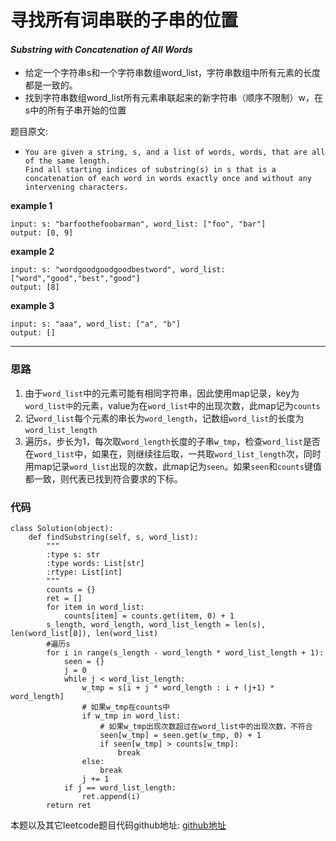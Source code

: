 # 寻找所有词串联的子串的位置

#### *Substring with Concatenation of All Words*

* 给定一个字符串s和一个字符串数组word_list，字符串数组中所有元素的长度都是一致的。
* 找到字符串数组word_list所有元素串联起来的新字符串（顺序不限制）w，在s中的所有子串开始的位置

题目原文:

* ```
  You are given a string, s, and a list of words, words, that are all of the same length. 
  Find all starting indices of substring(s) in s that is a concatenation of each word in words exactly once and without any intervening characters.
  ```



**example 1**

```
input: s: "barfoothefoobarman", word_list: ["foo", "bar"]
output: [0, 9]
```

**example 2**

```
input: s: "wordgoodgoodgoodbestword", word_list: ["word","good","best","good"]
output: [8]
```

**example 3**

```
input: s: "aaa", word_list: ["a", "b"]
output: []
```

---

### 思路

1. 由于`word_list`中的元素可能有相同字符串，因此使用map记录，key为`word_list中`的元素，value为在`word_list`中的出现次数，此map记为`counts`
2. 记`word_list`每个元素的串长为`word_length`，记数组`word_list`的长度为`word_list_length`
3. 遍历s，步长为1，每次取`word_length`长度的子串`w_tmp`，检查`word_list`是否在`word_list`中，如果在，则继续往后取，一共取`word_list_length`次，同时用map记录`word_list`出现的次数，此map记为`seen`。如果`seen`和`counts`键值都一致，则代表已找到符合要求的下标。



### 代码
```
class Solution(object):
    def findSubstring(self, s, word_list):
        """
        :type s: str
        :type words: List[str]
        :rtype: List[int]
        """
        counts = {}
        ret = []
        for item in word_list:
            counts[item] = counts.get(item, 0) + 1
        s_length, word_length, word_list_length = len(s), len(word_list[0]), len(word_list)
        #遍历s
        for i in range(s_length - word_length * word_list_length + 1):
            seen = {}
            j = 0
            while j < word_list_length:
                w_tmp = s[i + j * word_length : i + (j+1) * word_length]
                # 如果w_tmp在counts中
                if w_tmp in word_list:
                    # 如果w_tmp出现次数超过在word_list中的出现次数，不符合
                    seen[w_tmp] = seen.get(w_tmp, 0) + 1
                    if seen[w_tmp] > counts[w_tmp]:
                        break
                else:
                    break
                j += 1
            if j == word_list_length:
                ret.append(i)
        return ret
```
本题以及其它leetcode题目代码github地址: [github地址](https://github.com/SherlockUnknowEn/leetcode)